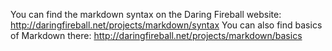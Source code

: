 You can find the markdown syntax on the Daring Fireball website:
http://daringfireball.net/projects/markdown/syntax
You can also find basics of Markdown there:
http://daringfireball.net/projects/markdown/basics
